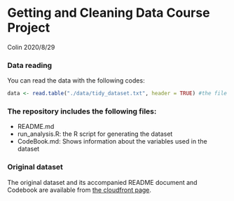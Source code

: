 Getting and Cleaning Data Course Project
================
Colin
2020/8/29

### Data reading

You can read the data with the following codes:

``` r
data <- read.table("./data/tidy_dataset.txt", header = TRUE) #the file url should be modified accordingly if the txt file is saved in a different directory
```

### The repository includes the following files:

  - README.md  
  - run\_analysis.R: the R script for generating the dataset  
  - CodeBook.md: Shows information about the variables used in the
    dataset

### Original dataset

The original dataset and its accompanied README document and Codebook
are available from [the cloudfront
page](https://d396qusza40orc.cloudfront.net/getdata%2Fprojectfiles%2FUCI%20HAR%20Dataset.zip).

